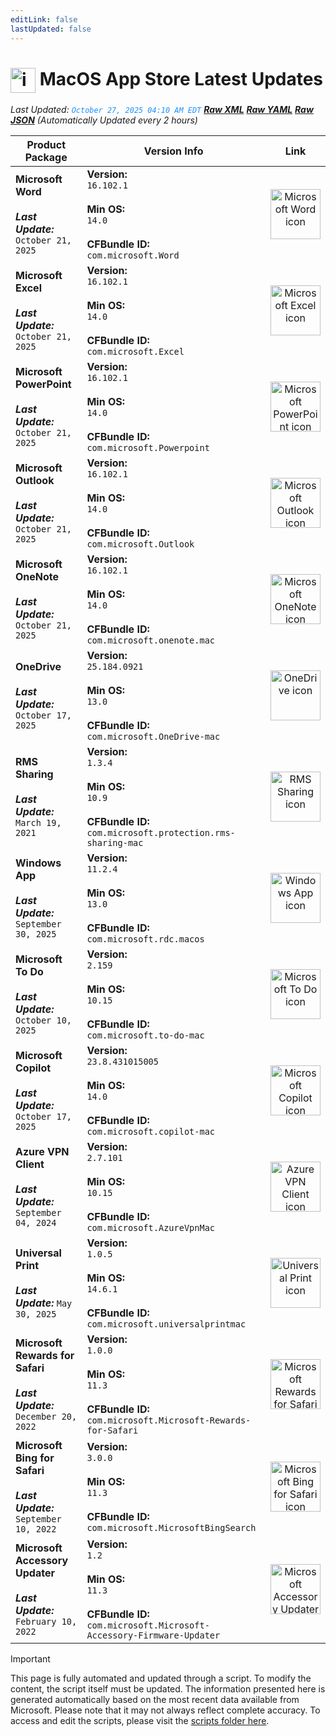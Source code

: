 ```yaml
---
editLink: false
lastUpdated: false
---
```

# <img src="/images/App_Store_logo.webp" alt="image" width="40" style="vertical-align: middle; display: inline-block;" /> MacOS App Store Latest Updates

<span class="extra-small">_Last Updated: <code style="color : dodgerblue">October 27, 2025 04:10 AM EDT</code> [**_Raw XML_**](https://github.com/cocopuff2u/MOFA/blob/main/latest_raw_files/macos_appstore_latest.xml) [**_Raw YAML_**](https://github.com/cocopuff2u/MOFA/blob/main/latest_raw_files/macos_appstore_latest.yaml) [**_Raw JSON_**](https://github.com/cocopuff2u/MOFA/blob/main/latest_raw_files/macos_appstore_latest.json)
 (Automatically Updated every 2 hours)_</span>

| **Product Package** | **Version Info** | **Link** |
|---------------------|------------------|:--------:|
| **Microsoft Word**<br><br>_**Last Update:**_ `October 21, 2025` | **Version:**<br>`16.102.1`<br><br>**Min OS:**<br>`14.0`<br><br>**CFBundle ID:**<br>`com.microsoft.Word` | <a href='https://apps.apple.com/us/app/microsoft-word/id462054704?mt=12&uo=4' target='_blank' rel='noopener'><img src='https://is1-ssl.mzstatic.com/image/thumb/Purple221/v4/fa/a5/b6/faa5b6f0-eca2-c7d1-8a2d-6fbba56e3ea1/Word_macOS-0-0-85-220-0-0-0-6-0-2x.png/512x512bb.png' alt='Microsoft Word icon' width='80'></a> |
| **Microsoft Excel**<br><br>_**Last Update:**_ `October 21, 2025` | **Version:**<br>`16.102.1`<br><br>**Min OS:**<br>`14.0`<br><br>**CFBundle ID:**<br>`com.microsoft.Excel` | <a href='https://apps.apple.com/us/app/microsoft-excel/id462058435?mt=12&uo=4' target='_blank' rel='noopener'><img src='https://is1-ssl.mzstatic.com/image/thumb/Purple211/v4/51/44/92/514492ec-44d3-6cb7-13c3-3689ef2bc863/Excel_macOS-0-0-85-220-0-0-0-6-0-2x.png/512x512bb.png' alt='Microsoft Excel icon' width='80'></a> |
| **Microsoft PowerPoint**<br><br>_**Last Update:**_ `October 21, 2025` | **Version:**<br>`16.102.1`<br><br>**Min OS:**<br>`14.0`<br><br>**CFBundle ID:**<br>`com.microsoft.Powerpoint` | <a href='https://apps.apple.com/us/app/microsoft-powerpoint/id462062816?mt=12&uo=4' target='_blank' rel='noopener'><img src='https://is1-ssl.mzstatic.com/image/thumb/Purple211/v4/be/c2/83/bec283d0-05e6-241b-97bd-07c055ec34cd/Powerpoint_macOS-0-0-85-220-0-0-0-6-0-2x.png/512x512bb.png' alt='Microsoft PowerPoint icon' width='80'></a> |
| **Microsoft Outlook**<br><br>_**Last Update:**_ `October 21, 2025` | **Version:**<br>`16.102.1`<br><br>**Min OS:**<br>`14.0`<br><br>**CFBundle ID:**<br>`com.microsoft.Outlook` | <a href='https://apps.apple.com/us/app/microsoft-outlook/id985367838?mt=12&uo=4' target='_blank' rel='noopener'><img src='https://is1-ssl.mzstatic.com/image/thumb/Purple221/v4/32/14/87/321487d6-6ff6-e71c-5c8a-028a4402281d/Outlook_macOS-0-0-85-220-0-0-0-6-0-2x.png/512x512bb.png' alt='Microsoft Outlook icon' width='80'></a> |
| **Microsoft OneNote**<br><br>_**Last Update:**_ `October 21, 2025` | **Version:**<br>`16.102.1`<br><br>**Min OS:**<br>`14.0`<br><br>**CFBundle ID:**<br>`com.microsoft.onenote.mac` | <a href='https://apps.apple.com/us/app/microsoft-onenote/id784801555?mt=12&uo=4' target='_blank' rel='noopener'><img src='https://is1-ssl.mzstatic.com/image/thumb/Purple221/v4/50/c2/29/50c2292a-7147-cec6-92b5-ca203d478086/OneNote_macOS-0-0-85-220-0-0-0-6-0-2x.png/512x512bb.png' alt='Microsoft OneNote icon' width='80'></a> |
| **OneDrive**<br><br>_**Last Update:**_ `October 17, 2025` | **Version:**<br>`25.184.0921`<br><br>**Min OS:**<br>`13.0`<br><br>**CFBundle ID:**<br>`com.microsoft.OneDrive-mac` | <a href='https://apps.apple.com/us/app/onedrive/id823766827?mt=12&uo=4' target='_blank' rel='noopener'><img src='https://is1-ssl.mzstatic.com/image/thumb/Purple211/v4/61/33/41/61334149-92d8-b535-aa78-bf81b9f33596/OneDrive.png/512x512bb.png' alt='OneDrive icon' width='80'></a> |
| **RMS Sharing**<br><br>_**Last Update:**_ `March 19, 2021` | **Version:**<br>`1.3.4`<br><br>**Min OS:**<br>`10.9`<br><br>**CFBundle ID:**<br>`com.microsoft.protection.rms-sharing-mac` | <a href='https://apps.apple.com/us/app/rms-sharing/id908570259?mt=12&uo=4' target='_blank' rel='noopener'><img src='https://is1-ssl.mzstatic.com/image/thumb/Purple124/v4/09/a4/f4/09a4f4b3-7aed-51c0-8e6b-5cb95ec6dada/rmssharing.png/512x512bb.png' alt='RMS Sharing icon' width='80'></a> |
| **Windows App**<br><br>_**Last Update:**_ `September 30, 2025` | **Version:**<br>`11.2.4`<br><br>**Min OS:**<br>`13.0`<br><br>**CFBundle ID:**<br>`com.microsoft.rdc.macos` | <a href='https://apps.apple.com/us/app/windows-app/id1295203466?mt=12&uo=4' target='_blank' rel='noopener'><img src='https://is1-ssl.mzstatic.com/image/thumb/Purple211/v4/ea/c2/04/eac2049c-e5b5-cf01-b6dc-83415b44ab06/AppIcon-0-0-85-220-0-0-5-0-2x.png/512x512bb.png' alt='Windows App icon' width='80'></a> |
| **Microsoft To Do**<br><br>_**Last Update:**_ `October 10, 2025` | **Version:**<br>`2.159`<br><br>**Min OS:**<br>`10.15`<br><br>**CFBundle ID:**<br>`com.microsoft.to-do-mac` | <a href='https://apps.apple.com/us/app/microsoft-to-do/id1274495053?mt=12&uo=4' target='_blank' rel='noopener'><img src='https://is1-ssl.mzstatic.com/image/thumb/Purple211/v4/dc/6f/73/dc6f735a-d9fb-e2eb-bb0e-733a1dec0cad/AppIcon-Release-0-85-220-0-4-2x-sRGB.png/512x512bb.png' alt='Microsoft To Do icon' width='80'></a> |
| **Microsoft Copilot**<br><br>_**Last Update:**_ `October 17, 2025` | **Version:**<br>`23.8.431015005`<br><br>**Min OS:**<br>`14.0`<br><br>**CFBundle ID:**<br>`com.microsoft.copilot-mac` | <a href='https://apps.apple.com/us/app/microsoft-copilot/id6738511300?mt=12&uo=4' target='_blank' rel='noopener'><img src='https://is1-ssl.mzstatic.com/image/thumb/Purple221/v4/1d/aa/b7/1daab7e2-576f-9574-ce34-dec5fc0facee/AppIcon-0-85-220-0-5-0-0-2x-0-0.png/512x512bb.png' alt='Microsoft Copilot icon' width='80'></a> |
| **Azure VPN Client**<br><br>_**Last Update:**_ `September 04, 2024` | **Version:**<br>`2.7.101`<br><br>**Min OS:**<br>`10.15`<br><br>**CFBundle ID:**<br>`com.microsoft.AzureVpnMac` | <a href='https://apps.apple.com/us/app/azure-vpn-client/id1553936137?mt=12&uo=4' target='_blank' rel='noopener'><img src='https://is1-ssl.mzstatic.com/image/thumb/Purple221/v4/23/60/df/2360df4b-4ac5-4480-bb3e-4f59df6c3e64/AppIcon-85-220-0-4-0-0-2x-0-0.png/512x512bb.png' alt='Azure VPN Client icon' width='80'></a> |
| **Universal Print**<br><br>_**Last Update:**_ `May 30, 2025` | **Version:**<br>`1.0.5`<br><br>**Min OS:**<br>`14.6.1`<br><br>**CFBundle ID:**<br>`com.microsoft.universalprintmac` | <a href='https://apps.apple.com/us/app/universal-print/id6450432292?mt=12&uo=4' target='_blank' rel='noopener'><img src='https://is1-ssl.mzstatic.com/image/thumb/Purple221/v4/35/42/98/35429802-8ef5-c306-5279-ea3873609e14/AppIconProd-85-220-0-4-0-0-2x-0-0.png/512x512bb.png' alt='Universal Print icon' width='80'></a> |
| **Microsoft Rewards for Safari**<br><br>_**Last Update:**_ `December 20, 2022` | **Version:**<br>`1.0.0`<br><br>**Min OS:**<br>`11.3`<br><br>**CFBundle ID:**<br>`com.microsoft.Microsoft-Rewards-for-Safari` | <a href='https://apps.apple.com/us/app/microsoft-rewards-for-safari/id6443944644?mt=12&uo=4' target='_blank' rel='noopener'><img src='https://is1-ssl.mzstatic.com/image/thumb/Purple122/v4/4b/59/04/4b5904a2-060d-f5e1-707f-c96da43bd11f/AppIcon-85-220-4-2x.png/512x512bb.png' alt='Microsoft Rewards for Safari icon' width='80'></a> |
| **Microsoft Bing for Safari**<br><br>_**Last Update:**_ `September 10, 2022` | **Version:**<br>`3.0.0`<br><br>**Min OS:**<br>`11.3`<br><br>**CFBundle ID:**<br>`com.microsoft.MicrosoftBingSearch` | <a href='https://apps.apple.com/us/app/microsoft-bing-for-safari/id1560727432?mt=12&uo=4' target='_blank' rel='noopener'><img src='https://is1-ssl.mzstatic.com/image/thumb/Purple112/v4/fe/9b/5a/fe9b5a2a-6cc9-41bd-604f-a6f3913dd240/AppIcon-0-0-85-220-4-2x.png/512x512bb.png' alt='Microsoft Bing for Safari icon' width='80'></a> |
| **Microsoft Accessory Updater**<br><br>_**Last Update:**_ `February 10, 2022` | **Version:**<br>`1.2`<br><br>**Min OS:**<br>`11.3`<br><br>**CFBundle ID:**<br>`com.microsoft.Microsoft-Accessory-Firmware-Updater` | <a href='https://apps.apple.com/us/app/microsoft-accessory-updater/id1599783787?mt=12&uo=4' target='_blank' rel='noopener'><img src='https://is1-ssl.mzstatic.com/image/thumb/Purple116/v4/9e/10/ce/9e10cee9-e04d-26b7-65b9-7dc32679c10a/AppIcon-85-220-0-4-2x.png/512x512bb.png' alt='Microsoft Accessory Updater icon' width='80'></a> |

> [!IMPORTANT]
> This page is fully automated and updated through a script. To modify the content, the script itself must be updated. The information presented here is generated automatically based on the most recent data available from Microsoft. Please note that it may not always reflect complete accuracy. To access and edit the scripts, please visit the [scripts folder here](https://github.com/cocopuff2u/MOFA_WEBSITE/tree/main/update_readme_scripts).
